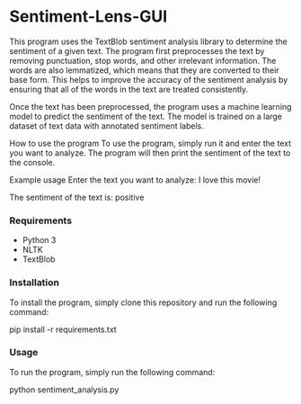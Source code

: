# Sentiment-Lens-GUI

This program uses the TextBlob sentiment analysis library to determine the sentiment of a given text. The program first preprocesses the text by removing punctuation, stop words, and other irrelevant information. The words are also lemmatized, which means that they are converted to their base form. This helps to improve the accuracy of the sentiment analysis by ensuring that all of the words in the text are treated consistently.

Once the text has been preprocessed, the program uses a machine learning model to predict the sentiment of the text. The model is trained on a large dataset of text data with annotated sentiment labels.

How to use the program
To use the program, simply run it and enter the text you want to analyze. The program will then print the sentiment of the text to the console.

Example usage
Enter the text you want to analyze: I love this movie!

The sentiment of the text is: positive


### Requirements

* Python 3
* NLTK
* TextBlob

### Installation

To install the program, simply clone this repository and run the following command:

pip install -r requirements.txt


### Usage

To run the program, simply run the following command:

python sentiment_analysis.py

